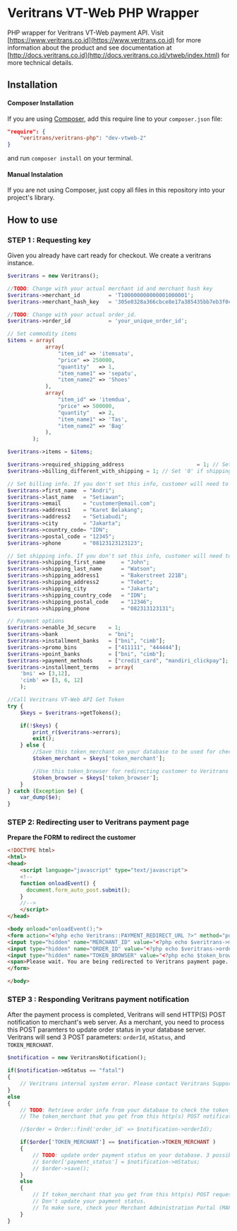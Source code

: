 Veritrans VT-Web PHP Wrapper
==============================================

PHP wrapper for Veritrans VT-Web payment API. Visit [https://www.veritrans.co.id](https://www.veritrans.co.id) for more information about the product and see documentation at [http://docs.veritrans.co.id](http://docs.veritrans.co.id/vtweb/index.html) for more technical details.

## Installation

#### Composer Installation

If you are using [Composer](https://getcomposer.org), add this require line to your `composer.json` file:

```json
"require": {
	"veritrans/veritrans-php": "dev-vtweb-2"
}
```

and run `composer install` on your terminal.

#### Manual Instalation

If you are not using Composer, just copy all files in this repository into your project's library.


## How to use

### STEP 1 : Requesting key

Given you already have cart ready for checkout.
We create a veritrans instance.

```php
$veritrans = new Veritrans();

//TODO: Change with your actual merchant id and merchant hash key
$veritrans->merchant_id 		= 'T100000000000001000001';
$veritrans->merchant_hash_key 	= '305e0328a366cbce8e17a385435bb7eb3f0cbcfbfc0f1c3ef56b658';

//TODO: Change with your actual order_id.
$veritrans->order_id 			= 'your_unique_order_id';

// Set commodity items
$items = array(
			array(
				"item_id" => 'itemsatu',
				"price" => 250000,
				"quantity"   => 1,
				"item_name1" => 'sepatu',
				"item_name2" => 'Shoes'
			),
			array(
				"item_id" => 'itemdua',
				"price" => 500000,
				"quantity"   => 2,
				"item_name1" => 'Tas',
				"item_name2" => 'Bag'
			),
		);

$veritrans->items = $items;

$veritrans->required_shipping_address 						= 1; // Set '0' if shipping address is not required
$veritrans->billing_different_with_shipping = 1; // Set '0' if shipping address = billing address

// Set billing info. If you don't set this info, customer will need to fill it at the Veritrans payment page.
$veritrans->first_name 	= "Andri";
$veritrans->last_name 	= "Setiawan";
$veritrans->email 		= "customer@email.com";
$veritrans->address1 	= "Karet Belakang";
$veritrans->address2 	= "Setiabudi";
$veritrans->city 		= "Jakarta";
$veritrans->country_code= "IDN";
$veritrans->postal_code = "12345";
$veritrans->phone 		= "08123123123123";

// Set shipping info. If you don't set this info, customer will need to fill it at the Veritrans payment page.
$veritrans->shipping_first_name 	= "John";
$veritrans->shipping_last_name 		= "Watson";
$veritrans->shipping_address1 		= "Bakerstreet 221B";
$veritrans->shipping_address2 		= "Tebet";
$veritrans->shipping_city 			= "Jakarta";
$veritrans->shipping_country_code 	= "IDN";
$veritrans->shipping_postal_code 	= "12346";
$veritrans->shipping_phone 			= "082313123131";

// Payment options
$veritrans->enable_3d_secure	= 1;
$veritrans->bank 				= "bni";
$veritrans->installment_banks 	= ["bni", "cimb"];
$veritrans->promo_bins			= ["411111", "444444"];
$veritrans->point_banks			= ["bni", "cimb"];
$veritrans->payment_methods		= ["credit_card", "mandiri_clickpay"];
$veritrans->installment_terms   = array(
	'bni' => [3,12],
	'cimb' => [3, 6, 12]
	);

//Call Veritrans VT-Web API Get Token
try {
	$keys = $veritrans->getTokens();

	if(!$keys) {
		print_r($veritrans->errors);
		exit();
	} else {
		//Save this token_merchant on your database to be used for checking veritrans notification response.
		$token_merchant = $keys['token_merchant'];

		//Use this token_browser for redirecting customer to Veritrans payment page.
		$token_browser = $keys['token_browser'];
	}
} catch (Exception $e) {
	var_dump($e);
}
```

### STEP 2:  Redirecting user to Veritrans payment page

**Prepare the FORM to redirect the customer**
	
```html
<!DOCTYPE html>
<html>
<head>
	<script language="javascript" type="text/javascript">
	<!--
	function onloadEvent() {
	  document.form_auto_post.submit();
	}
	//-->
	</script>
</head>

<body onload="onloadEvent();">
<form action="<?php echo Veritrans::PAYMENT_REDIRECT_URL ?>" method="post" name='form_auto_post'>
<input type="hidden" name="MERCHANT_ID" value="<?php echo $veritrans->merchant_id ?>" />
<input type="hidden" name="ORDER_ID" value="<?php echo $veritrans->order_id ?>" />
<input type="hidden" name="TOKEN_BROWSER" value="<?php echo $token_browser ?>" />
<span>Please wait. You are being redirected to Veritrans payment page...</span>
</form>

</body>
```


### STEP 3 : Responding Veritrans payment notification
After the payment process is completed, Veritrans will send HTTP(S) POST notification to merchant's web server.
As a merchant, you need to process this POST paramters to update order status in your database server. Veritrans will send 3 POST parameters: `orderId`, `mStatus`, and `TOKEN_MERCHANT`.

```php
$notification = new VeritransNotification();

if($notification->mStatus == "fatal")
{
	// Veritrans internal system error. Please contact Veritrans Support if this occurs.
}
else
{
	// TODO: Retrieve order info from your database to check the token_merchant for security purpose.
	// The token_merchant that you get from this http(s) POST notification must be the same as token_merchant that you get previously when requesting token (before redirecting customer to Veritrans payment page.)

	//$order = Order::find('order_id' => $notification->orderId);

	if($order['TOKEN_MERCHANT'] == $notification->TOKEN_MERCHANT )
	{
		// TODO: update order payment status on your database. 3 possibilities $notification->mStatus responses from Veritrans: 'success', 'failure', and 'challenge'
		// $order['payment_status'] = $notification->mStatus; 
		// $order->save();
	}
	else
	{
		// If token_merchant that you get from this http(s) POST request is different with token_merchant that you get previously when requesting token (before redirecting customer to Veritrans payment page.), there is a possibility that the http(s) POST request is not coming from Veritrans. 
		// Don't update your payment status. 
		// To make sure, check your Merchant Administration Portal (MAP) at https://payments.veritrans.co.id/map/
	}
}
```
